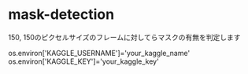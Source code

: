 # mask-detection
150, 150のピクセルサイズのフレームに対してらマスクの有無を判定します

os.environ['KAGGLE_USERNAME']='your_kaggle_name'
os.environ['KAGGLE_KEY']='your_kaggle_key'
